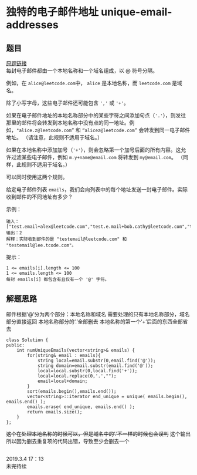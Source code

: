 # 独特的电子邮件地址 unique-email-addresses
## 题目
[原题链接](https://leetcode-cn.com/problems/unique-email-addresses/)  
每封电子邮件都由一个本地名称和一个域名组成，以 @ 符号分隔。

例如，在 `alice@leetcode.com`中， `alice` 是本地名称，而 `leetcode.com` 是域名。

除了小写字母，这些电子邮件还可能包含 `','` 或 `'+'`。

如果在电子邮件地址的本地名称部分中的某些字符之间添加句点（`'.'`），则发往那里的邮件将会转发到本地名称中没有点的同一地址。例如，`"alice.z@leetcode.com”` 和 `“alicez@leetcode.com”` 会转发到同一电子邮件地址。 （请注意，此规则不适用于域名。）

如果在本地名称中添加加号（`'+'`），则会忽略第一个加号后面的所有内容。这允许过滤某些电子邮件，例如 `m.y+name@email.com` 将转发到 `my@email.com`。 （同样，此规则不适用于域名。）

可以同时使用这两个规则。

给定电子邮件列表 `emails`，我们会向列表中的每个地址发送一封电子邮件。实际收到邮件的不同地址有多少？

示例：

    输入：["test.email+alex@leetcode.com","test.e.mail+bob.cathy@leetcode.com","testemail+david@lee.tcode.com"]
    输出：2
    解释：实际收到邮件的是 "testemail@leetcode.com" 和 "testemail@lee.tcode.com"。
 
提示：

    1 <= emails[i].length <= 100
    1 <= emails.length <= 100
    每封 emails[i] 都包含有且仅有一个 '@' 字符。
## 解题思路  
邮件根据‘@’分为两个部分：本地名称和域名
需要处理的只有本地名称部分，域名部分直接返回
本地名称部分的‘.’全部删去
本地名称的第一个‘+’后面的东西全部省去

```
class Solution {
public:
    int numUniqueEmails(vector<string>& emails) {
        for(string& email : emails){
            string local=email.substr(0,email.find('@'));
            string domain=email.substr(email.find('@'));
            local=local.substr(0,local.find('+'));
            local=local.replace(0,'.',"");
            email=local+domain;
        }
        sort(emails.begin(),emails.end());
        vector<string>::iterator end_unique = unique( emails.begin(), emails.end() );
        emails.erase( end_unique, emails.end() );
        return emails.size();
    }
};
```
~~这个在处理本地名称的时候可以，但是域名中的‘.’不一样的时候也会误判~~
这个输出所以因为删去重复项的代码出错，导致至少会删去一个
```

```
2019.3.4 17：13  
未完待续
